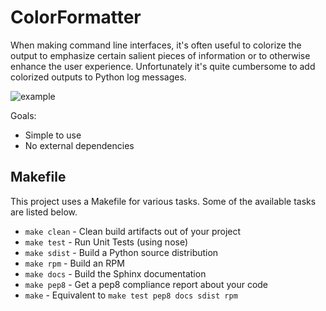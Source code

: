 # ColorFormatter

When making command line interfaces, it's often useful to colorize the output
to emphasize certain salient pieces of information or to otherwise enhance the
user experience. Unfortunately it's quite cumbersome to add colorized outputs
to Python log messages.

![example](https://raw.github.com/induane/logcolor/master/docs/source/images/example.png)

Goals:

- Simple to use
- No external dependencies

## Makefile

This project uses a Makefile for various tasks. Some of the available tasks
are listed below.

* `make clean` - Clean build artifacts out of your project
* `make test` - Run Unit Tests (using nose)
* `make sdist` - Build a Python source distribution
* `make rpm` - Build an RPM
* `make docs` - Build the Sphinx documentation
* `make pep8` - Get a pep8 compliance report about your code
* `make` - Equivalent to `make test pep8 docs sdist rpm`
